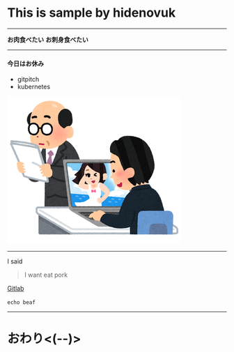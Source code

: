 
# This is sample by hidenovuk

---


**お肉食べたい**
**お刺身食べたい**


---


#### 今日はお休み
* gitpitch
* kubernetes

![sabori](/images/business_sabori_pc.png)


---

I said 

> I want eat pork

[Gitlab](http://gitlab.com)


`echo beaf`

---


# おわり<(--)>